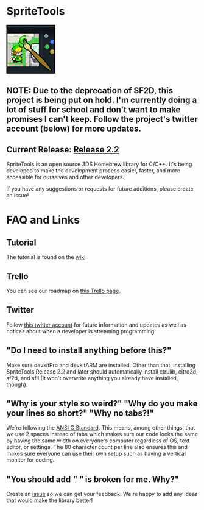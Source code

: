 # SpriteTools
![Icon](https://raw.githubusercontent.com/BtheDestroyer/SpriteTools/master/icon.128.png "SpriteTools icon")

## NOTE: Due to the deprecation of SF2D, this project is being put on hold. I'm currently doing a lot of stuff for school and don't want to make promises I can't keep. Follow the project's twitter account (below) for more updates.

## Current Release: [Release 2.2](https://github.com/BtheDestroyer/SpriteTools/releases/tag/2.2)

SpriteTools is an open source 3DS Homebrew library for C/C++. It's being developed to make the development process easier, faster, and more accessible for ourselves and other developers.

If you have any suggestions or requests for future additions, please create an issue!

# FAQ and Links

## Tutorial

The tutorial is found on the [wiki](https://github.com/BtheDestroyer/SpriteTools/wiki).

## Trello

You can see our roadmap on [this Trello page](https://trello.com/b/Lbktl12Q/sprite-tools).

## Twitter

Follow [this twitter account](https://twitter.com/SpriteToolsHB) for future information and updates as well as notices about when a developer is streaming programming.

## "Do I need to install anything before this?"

Make sure devkitPro and devkitARM are installed. Other than that, installing SpriteTools Release 2.2 and later should automatically install ctrulib, citro3d, sf2d, and sfil (It won't overwrite anything you already have installed, though).

## "Why is your style so weird?" "Why do you make your lines so short?" "Why no tabs?!"

We're following the [ANSI C Standard](en.wikipedia.org/wiki/ANSI_C). This means, among other things, that we use 2 spaces instead of tabs which makes sure our code looks the same by having the same width on everyone's computer regardless of OS, text editor, or settings. The 80 character count per line also ensures this and makes sure everyone can use their own setup such as having a vertical monitor for coding.

## "You should add _____" "_____ is broken for me. Why?"

Create an [issue](https://github.com/bthedestroyer/SpriteTools/issues) so we can
get your feedback. We're happy to add any ideas that would make the library
better!
